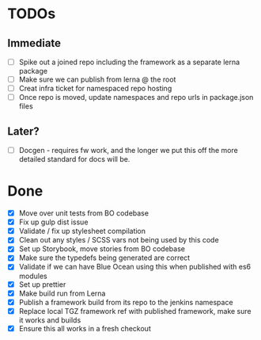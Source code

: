 # TODOs

## Immediate

-   [ ] Spike out a joined repo including the framework as a separate lerna package
-   [ ] Make sure we can publish from lerna @ the root
-   [ ] Creat infra ticket for namespaced repo hosting
-   [ ] Once repo is moved, update namespaces and repo urls in package.json files

## Later?

-   [ ] Docgen - requires fw work, and the longer we put this off the more detailed standard for docs will be.

# Done

-   [x] Move over unit tests from BO codebase
-   [x] Fix up gulp dist issue
-   [x] Validate / fix up stylesheet compilation
-   [x] Clean out any styles / SCSS vars not being used by this code
-   [x] Set up Storybook, move stories from BO codebase
-   [x] Make sure the typedefs being generated are correct
-   [x] Validate if we can have Blue Ocean using this when published with es6 modules
-   [x] Set up prettier
-   [x] Make build run from Lerna
-   [x] Publish a framework build from its repo to the jenkins namespace
-   [x] Replace local TGZ framework ref with published framework, make sure it works and builds
-   [x] Ensure this all works in a fresh checkout
